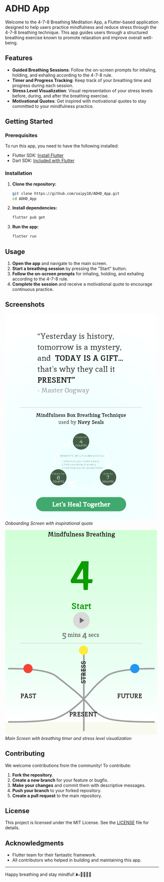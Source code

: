 # ADHD App

Welcome to the 4-7-8 Breathing Meditation App, a Flutter-based application designed to help users practice mindfulness and reduce stress through the 4-7-8 breathing technique. This app guides users through a structured breathing exercise known to promote relaxation and improve overall well-being.

## Features

- **Guided Breathing Sessions**: Follow the on-screen prompts for inhaling, holding, and exhaling according to the 4-7-8 rule.
- **Timer and Progress Tracking**: Keep track of your breathing time and progress during each session.
- **Stress Level Visualization**: Visual representation of your stress levels before, during, and after the breathing exercise.
- **Motivational Quotes**: Get inspired with motivational quotes to stay committed to your mindfulness practice.

## Getting Started

### Prerequisites

To run this app, you need to have the following installed:

- Flutter SDK: [Install Flutter](https://flutter.dev/docs/get-started/install)
- Dart SDK: [Included with Flutter](https://flutter.dev/docs/get-started/install)

### Installation

1. **Clone the repository:**

   ```bash
   git clone https://github.com/saipy10/ADHD_App.git
   cd ADHD_App
   ```

2. **Install dependencies:**

   ```bash
   flutter pub get
   ```

3. **Run the app:**

   ```bash
   flutter run
   ```

## Usage

1. **Open the app** and navigate to the main screen.
2. **Start a breathing session** by pressing the "Start" button.
3. **Follow the on-screen prompts** for inhaling, holding, and exhaling according to the 4-7-8 rule.
4. **Complete the session** and receive a motivational quote to encourage continuous practice.

## Screenshots

![Onboarding Screen](screenshots/onboarding.png)
_Onboarding Screen with inspirational quote_

![Main Screen](screenshots/main.png)
_Main Screen with breathing timer and stress level visualization_

## Contributing

We welcome contributions from the community! To contribute:

1. **Fork the repository**.
2. **Create a new branch** for your feature or bugfix.
3. **Make your changes** and commit them with descriptive messages.
4. **Push your branch** to your forked repository.
5. **Create a pull request** to the main repository.

## License

This project is licensed under the MIT License. See the [LICENSE](LICENSE) file for details.

## Acknowledgments

- Flutter team for their fantastic framework.
- All contributors who helped in building and maintaining this app.

---

Happy breathing and stay mindful! 🌬️🧘‍♂️🧘‍♀️
